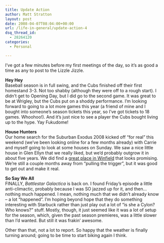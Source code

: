 ```yaml
---
title: Update Action
author: Matt Stratton
layout: post
date: 2008-04-07T08:04:00+00:00
url: /life-in-general/update-action-4
dsq_thread_id:
  - 28264120
categories:
  - Personal

---
```

I&#8217;ve got a few minutes before my first meetings of the day, so it&#8217;s as good a time as any to post to the Lizzle Jizzle.

<span style="font-weight:bold;">Hey Hey</span>  
Baseball season is in full swing, and the Cubs finished off their first homestand 3-3. Not too shabby (although they were off to a rough start). I didn&#8217;t get to Opening Day, but I did go to the second game. It was great to be at Wrigley, but the Cubs put on a shoddy performance. I&#8217;m looking forward to going to a lot more games this year (a friend of mine and I bought into someone&#8217;s season tickets this year, so I&#8217;ve got tickets to 18 games. Whoohoo!). And it&#8217;s just nice to see a player the Cubs bought living up to the hype. Yay Fukudome!

<span style="font-weight:bold;">House Hunters</span>  
Our home search for the Suburban Exodus 2008 kicked off &#8220;for real&#8221; this weekend (we&#8217;ve been looking online for a few months already) with Carrie and myself going to look at some houses on Sunday. We saw a nice little house in Glen Ellyn that we really liked, but we&#8217;d probably outgrow it in about five years. We did find a [great place in Winfield][1] that looks promising. We&#8217;re still a couple months away from &#8220;pulling the trigger&#8221;, but it was good to get out and make it real.

<span style="font-weight:bold;">So Say We All</span>  
FINALLY, <span style="font-style:italic;">Battlestar Galactica</span> is back on. I found Friday&#8217;s episode a little anti-climactic, probably because I was SO jazzed up for it, and then&#8230;nothing much happened. I mean, nothing much that we didn&#8217;t already know &#8211; a lot &#8220;happened&#8221;. I&#8217;m hoping beyond hope that they do something interesting with Starbuck rather than just play out a lot of &#8220;is she a Cylon? Who knows?&#8221; stuff. Mostly, though, it just seemed like it was a lot of setup for the season, which, given the past season premieres, was a little slower than I&#8217;d wanted. But still it was frakin&#8217; awesome.

Other than that, not a lot to report. So happy that the weather is finally turning around; going to be time to start biking again I think.

 [1]: https://www.realtor.com/realestate/winfield-il-60190-1096228208/